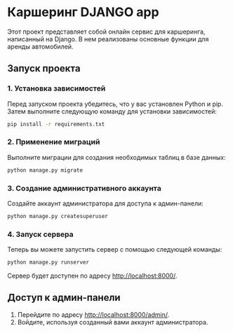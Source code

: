 


# Каршеринг DJANGO app

Этот проект представляет собой онлайн сервис для каршеринга, написанный на Django. В нем реализованы основные функции для аренды автомобилей.

## Запуск проекта

### 1. Установка зависимостей

Перед запуском проекта убедитесь, что у вас установлен Python и pip. Затем выполните следующую команду для установки зависимостей:

```bash
pip install -r requirements.txt
```

### 2. Применение миграций

Выполните миграции для создания необходимых таблиц в базе данных:

```bash
python manage.py migrate
```

### 3. Создание административного аккаунта

Создайте аккаунт администратора для доступа к админ-панели:

```bash
python manage.py createsuperuser
```

### 4. Запуск сервера

Теперь вы можете запустить сервер с помощью следующей команды:

```bash
python manage.py runserver
```

Сервер будет доступен по адресу [http://localhost:8000/](http://localhost:8000/).

## Доступ к админ-панели

1. Перейдите по адресу [http://localhost:8000/admin/](http://localhost:8000/admin/).
2. Войдите, используя созданный вами аккаунт администратора.
